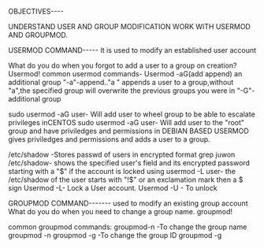 OBJECTIVES----

UNDERSTAND USER AND GROUP MODIFICATION
WORK WITH USERMOD AND GROUPMOD.

USERMOD COMMAND-----
It is used to modify an established user account

What do you do when you forgot to add a user to a group on creation? Usermod!
common usermod commands- Usermod -aG(add append) an additional group
"-a"-append.."a " appends  a user to a group,without "a",the specified group will overwrite the previous groups you were in
"-G"-additional group

sudo usermod -aG <wheel> user- Will add user to wheel group to be able to escalate privileges inCENTOS
sudo usermod -aG <root> user- Will add user to the "root" group and have priviledges and permissions in DEBIAN BASED
USERMOD gives priviledges and permissions and adds a user to a group.

/etc/shadow -Stores passwd of users in encrypted format
grep juwon /etc/shadow- shows the specified user's field and its encrypted password starting with a "$"
if the account is locked using usermod -L user- the /etc/shadow of the user starts with "!$" or an exclamation mark then a $ sign
Usermod -L- Lock a User account.
Usermod -U - To unlock

GROUPMOD COMMAND-------
used to modify an existing group account
What do you do when you need to change a group name. groupmod!

common groupmod commands:
groupmod-n -To change the group name
groupmod -n <group name> <new name>
groupmod -g -To change the group ID
groupmod -g <Group Id> <group name>


